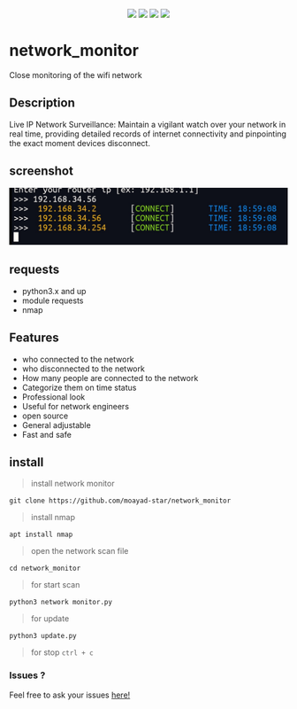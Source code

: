 <p align="center">
  <img src="https://img.shields.io/badge/Author-moayad--star-orange">
  <img src="https://img.shields.io/badge/Open%20Source-Yes-cyan?style=flat-square">
  <img src="https://img.shields.io/badge/Written%20In-Python-blue?style=flat-square">
  <img src="https://img.shields.io/badge/Version-v1.0-green">
</p>

# network_monitor

Close monitoring of the wifi network

## Description

Live IP Network Surveillance: Maintain a vigilant watch over your network in real time, providing detailed records of internet connectivity and pinpointing the exact moment devices disconnect.

## screenshot

![screenshot](Screenshot.jpg)

## requests

* python3.x and up
* module requests
* nmap

## Features

* who connected to the network
* who disconnected to the network
* How many people are connected to the network
* Categorize them on time status
* Professional look
* Useful for network engineers
* open source
* General adjustable
* Fast and safe

## install

> install network monitor

```
git clone https://github.com/moayad-star/network_monitor
```

> install nmap

```
apt install nmap
```

> open the network scan file

```
cd network_monitor
```

> for start scan

```
python3 network monitor.py
```

> for update

```
python3 update.py
```
> for stop `ctrl + c`

### Issues ?

Feel free to ask your issues [here!](https://github.com/moayad-star/network_monitor/issues)
